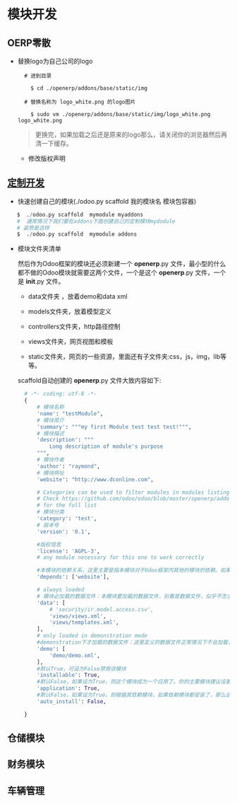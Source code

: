 
# 模块开发

## OERP零散
  
* 替换logo为自己公司的logo
    
    ```
      # 进到目录
        
        $ cd ./openerp/addons/base/static/img
      
      # 替换名称为 logo_white.png 的logo图片
        
        $ sudo vm ./openerp/addons/base/static/img/logo_white.png   logo_white.png   
    
    ```
    
    > 更换完，如果加载之后还是原来的logo那么，请关闭你的浏览器然后再清一下缓存。
    
  * 修改版权声明

## [定制开发](http://blog.sunansheng.com/python/odoo/odoo.html#sec-3)
  
  * 快速创建自己的模块(./odoo.py scaffold 我的模块名  模块包容器)
  
  ```python
     $  ./odoo.py scaffold  mymodule myaddons
     #  通常情况下我们要在addons下面创建自己的定制模块mydodule
     # 姿势是这样
     $  ./odoo.py scaffold  mymodule addons
  ```
  * 模块文件夹清单
  
    然后作为Odoo框架的模块还必须新建一个 __openerp__.py 文件，最小型的什么都不做的Odoo模块就需要这两个文件，一个是这个 __openerp__.py 文件，一个是 __init__.py 文件。
    
    * data文件夹 ，放着demo和data xml
    
    * models文件夹，放着模型定义
    
    * controllers文件夹，http路径控制
    
    * views文件夹，网页视图和模板
    
    * static文件夹，网页的一些资源，里面还有子文件夹:css，js，img，lib等等。
    
    scaffold自动创建的 __openerp__.py 文件大致内容如下:
    ```python
      # -*- coding: utf-8 -*-
      {
          # 模块名称
          'name': "testModule",
          # 模块简介
          'summary': """my first Module test test test!""",
          # 模块描述
          'description': """
              Long description of module's purpose
          """,
          # 模块作者
          'author': "raymond",
          # 模块网址
          'website': "http://www.dconline.com",

          # Categories can be used to filter modules in modules listing
          # Check https://github.com/odoo/odoo/blob/master/openerp/addons/base/module/module_data.xml
          # for the full list
          # 模块分类
          'category': 'test',
          # 版本号
          'version': '0.1',

          #版权信息
          'license': 'AGPL-3',
          # any module necessary for this one to work correctly

          #本模块的依赖关系，这里主要是指本模块对于Odoo框架内其他的模块的依赖。如果本模块实在没什么依赖，就把 base 模块填上去。
          'depends': ['website'],

          # always loaded
          # 模块必加载的数据文件：本模块要加载的数据文件，别看是数据文件，似乎不怎么重要，其实Odoo里面视图，动作，工作流，模型具体对象等等几乎大部           分内容都是通过数据文件定义的。
          'data': [
              # 'security/ir.model.access.csv',
              'views/views.xml',
              'views/templates.xml',
          ],
          # only loaded in demonstration mode
          #demonstration下才加载的数据文件：这里定义的数据文件正常情况下不会加载，只有在demonstration模式下才会加载，具体就是你新建某个数据库           是勾选上了加载演示数据那个选项。
          'demo': [
              'demo/demo.xml',
          ],
          #默认True，可设为False禁用该模块
          'installable': True,
          #默认False，如果设为True，则这个模块成为一个应用了。你的主要模块建议设置为True，这样进入Odoo后点击本地模块，然后默认的搜索过滤就是 应           用 ，这样你的主模块会显示出来。
          'application': True,
          #默认False，如果设为True，则根据其依赖模块，如果依赖模块都安装了，那么这个模块将自动安装，这种模块通常作为胶合(glue)模块。
          'auto_install': False,

      }
    ```

## 仓储模块

## 财务模块

## 车辆管理

